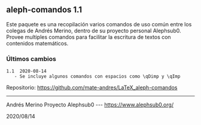 ## aleph-comandos 1.1

Este paquete es una recopilación varios comandos de uso común entre los colegas de Andrés Merino, dentro de su proyecto personal Alephsub0. Provee multiples comandos para facilitar la escritura de textos con contenidos matemáticos.

### Últimos cambios

```
1.1  2020-08-14
   - Se incluye algunos comandos con espacios como \qDimp y \qImp
```

Repositorio:  https://github.com/mate-andres/LaTeX_aleph-comandos

________
Andrés Merino
Proyecto Alephsub0 --- https://www.alephsub0.org/

2020/08/14
